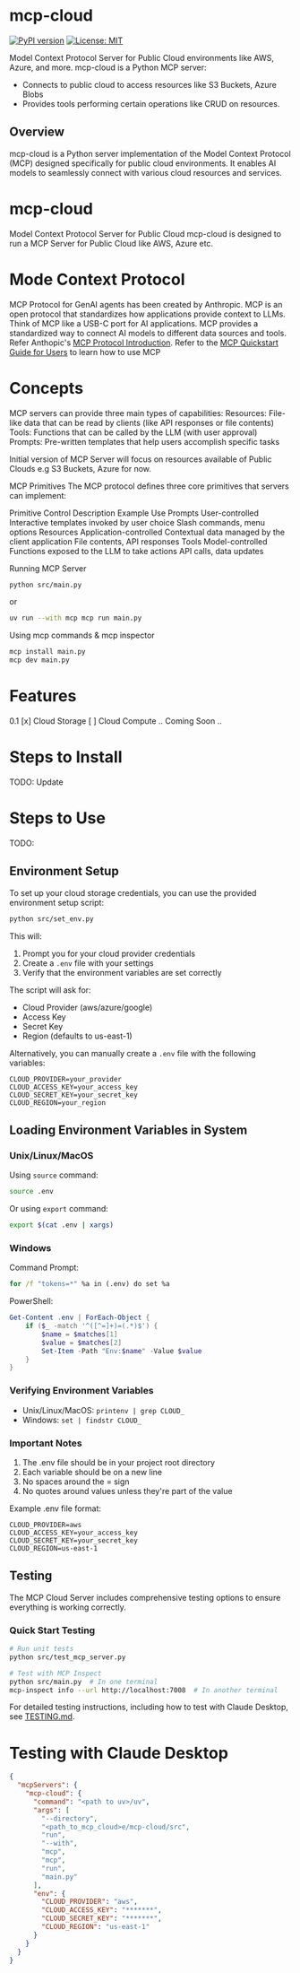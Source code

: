 # mcp-cloud
[![PyPI version](https://badge.fury.io/py/mcp-cloud.svg)](https://badge.fury.io/py/mcp-cloud)
[![License: MIT](https://img.shields.io/badge/License-MIT-yellow.svg)](https://opensource.org/licenses/MIT)

Model Context Protocol Server for Public Cloud environments like AWS, Azure, and more.
mcp-cloud is a Python MCP server:
- Connects to public cloud to access resources like S3 Buckets, Azure Blobs
- Provides tools performing certain operations like CRUD on resources.

## Overview

mcp-cloud is a Python server implementation of the Model Context Protocol (MCP) designed specifically for public cloud environments. It enables AI models to seamlessly connect with various cloud resources and services.

# mcp-cloud
Model Context Protocol Server for Public Cloud
mcp-cloud is designed to run a MCP Server for Public Cloud like AWS, Azure etc.

# Mode Context Protocol

MCP Protocol for GenAI agents has been created by Anthropic.
MCP is an open protocol that standardizes how applications provide context to LLMs. 
Think of MCP like a USB-C port for AI applications. MCP provides a standardized way to connect AI models to different data sources and tools.
Refer Anthopic's [MCP Protocol Introduction](https://modelcontextprotocol.io/introduction).
Refer to the [MCP Quickstart Guide for Users](https://modelcontextprotocol.io/quickstart/user) to learn how to use MCP

# Concepts
MCP servers can provide three main types of capabilities:
Resources: File-like data that can be read by clients (like API responses or file contents)
Tools: Functions that can be called by the LLM (with user approval)
Prompts: Pre-written templates that help users accomplish specific tasks

Initial version of MCP Server will focus on resources available of Public Clouds e.g S3 Buckets, Azure for now.

MCP Primitives
The MCP protocol defines three core primitives that servers can implement:

Primitive	Control	Description	Example Use
Prompts	User-controlled	Interactive templates invoked by user choice	Slash commands, menu options
Resources	Application-controlled	Contextual data managed by the client application	File contents, API responses
Tools	Model-controlled	Functions exposed to the LLM to take actions	API calls, data updates

Running MCP Server

```bash
python src/main.py
```
or
```bash
uv run --with mcp mcp run main.py
```

Using mcp commands  & mcp inspector
```bash
mcp install main.py 
mcp dev main.py
```

# Features
0.1 
[x] Cloud Storage
[ ] Cloud Compute
    .. Coming Soon ..

# Steps to Install 
TODO: Update

# Steps to Use
TODO:   

## Environment Setup

To set up your cloud storage credentials, you can use the provided environment setup script:

```bash
python src/set_env.py
```

This will:
1. Prompt you for your cloud provider credentials
2. Create a `.env` file with your settings
3. Verify that the environment variables are set correctly

The script will ask for:
- Cloud Provider (aws/azure/google)
- Access Key
- Secret Key
- Region (defaults to us-east-1)

Alternatively, you can manually create a `.env` file with the following variables:
```
CLOUD_PROVIDER=your_provider
CLOUD_ACCESS_KEY=your_access_key
CLOUD_SECRET_KEY=your_secret_key
CLOUD_REGION=your_region
```

## Loading Environment Variables in System

### Unix/Linux/MacOS
Using `source` command:
```bash
source .env
```

Or using `export` command:
```bash
export $(cat .env | xargs)
```

### Windows
Command Prompt:
```cmd
for /f "tokens=*" %a in (.env) do set %a
```

PowerShell:
```powershell
Get-Content .env | ForEach-Object {
    if ($_ -match '^([^=]+)=(.*)$') {
        $name = $matches[1]
        $value = $matches[2]
        Set-Item -Path "Env:$name" -Value $value
    }
}
```

### Verifying Environment Variables
- Unix/Linux/MacOS: `printenv | grep CLOUD_`
- Windows: `set | findstr CLOUD_`

### Important Notes
1. The .env file should be in your project root directory
2. Each variable should be on a new line
3. No spaces around the = sign
4. No quotes around values unless they're part of the value

Example .env file format:
```
CLOUD_PROVIDER=aws
CLOUD_ACCESS_KEY=your_access_key
CLOUD_SECRET_KEY=your_secret_key
CLOUD_REGION=us-east-1
```

## Testing

The MCP Cloud Server includes comprehensive testing options to ensure everything is working correctly.

### Quick Start Testing

```bash
# Run unit tests
python src/test_mcp_server.py

# Test with MCP Inspect
python src/main.py  # In one terminal
mcp-inspect info --url http://localhost:7008  # In another terminal
```

For detailed testing instructions, including how to test with Claude Desktop, see [TESTING.md](TESTING.md).

# Testing with Claude Desktop


```json
{
  "mcpServers": {
    "mcp-cloud": {
      "command": "<path to uv>/uv", 
      "args": [
        "--directory",
        "<path_to_mcp_cloud>e/mcp-cloud/src",
        "run",
        "--with",
        "mcp",
        "mcp",
        "run",
        "main.py"
      ],
      "env": {
        "CLOUD_PROVIDER": "aws",
        "CLOUD_ACCESS_KEY": "*******",
        "CLOUD_SECRET_KEY": "*******",
        "CLOUD_REGION": "us-east-1"
      }
    }
  }
}
```


